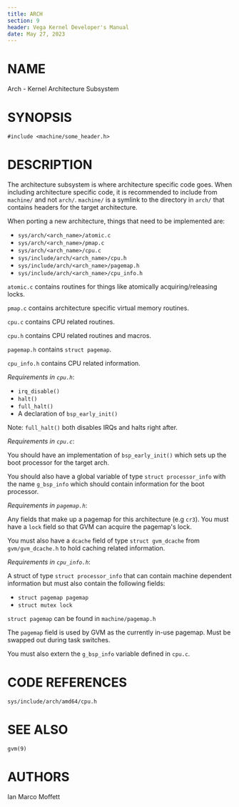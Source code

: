 ```yaml
---
title: ARCH
section: 9
header: Vega Kernel Developer's Manual
date: May 27, 2023
---
```


# NAME
Arch - Kernel Architecture Subsystem

# SYNOPSIS
```
#include <machine/some_header.h>
```

# DESCRIPTION
The architecture subsystem is where architecture specific code
goes. When including architecture specific code, it is recommended
to include from ``machine/`` and not ``arch/``. ``machine/`` is
a symlink to the directory in ``arch/`` that contains headers
for the target architecture.

When porting a new architecture, things that need to
be implemented are:

- ``sys/arch/<arch_name>/atomic.c``
- ``sys/arch/<arch_name>/pmap.c``
- ``sys/arch/<arch_name>/cpu.c``
- ``sys/include/arch/<arch_name>/cpu.h``
- ``sys/include/arch/<arch_name>/pagemap.h``
- ``sys/include/arch/<arch_name>/cpu_info.h``

``atomic.c`` contains routines for things like atomically
acquiring/releasing locks.

``pmap.c`` contains architecture specific virtual
memory routines.

``cpu.c`` contains CPU related routines.

``cpu.h`` contains CPU related routines and macros.

``pagemap.h`` contains ``struct pagemap``.

``cpu_info.h`` contains CPU related information.

_Requirements in ``cpu.h``_:

- ``irq_disable()``
- ``halt()``
- ``full_halt()``
- A declaration of ``bsp_early_init()``

Note: ``full_halt()`` both disables IRQs and halts right
after.

_Requirements in ``cpu.c``_:

You should have an implementation of ``bsp_early_init()`` which
sets up the boot processor for the target arch.

You should also have a global variable of type ``struct processor_info``
with the name ``g_bsp_info`` which should contain information
for the boot processor.

_Requirements in ``pagemap.h``_:

Any fields that make up a pagemap for this architecture (e.g ``cr3``).
You must have a ``lock`` field so that GVM can acquire the pagemap's
lock.

You must also have a ``dcache`` field of type ``struct gvm_dcache``
from ``gvm/gvm_dcache.h`` to hold caching related information.

_Requirements in ``cpu_info.h``_:

A struct of type ``struct processor_info`` that can contain
machine dependent information but must also contain the following
fields:

- ``struct pagemap pagemap``
- ``struct mutex lock``

``struct pagemap`` can be found in ``machine/pagemap.h``

The ``pagemap`` field is used by GVM as the currently in-use pagemap.
Must be swapped out during task switches.

You must also extern the ``g_bsp_info`` variable
defined in ``cpu.c``.

# CODE REFERENCES
``sys/include/arch/amd64/cpu.h``

# SEE ALSO
``gvm(9)``

# AUTHORS
Ian Marco Moffett
